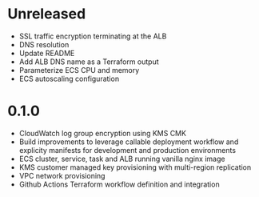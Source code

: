# Unreleased

* SSL traffic encryption terminating at the ALB
* DNS resolution
* Update README
* Add ALB DNS name as a Terraform output
* Parameterize ECS CPU and memory
* ECS autoscaling configuration

# 0.1.0

* CloudWatch log group encryption using KMS CMK
* Build improvements to leverage callable deployment workflow and explicity manifests for development and production environments
* ECS cluster, service, task and ALB running vanilla nginx image
* KMS customer managed key provisioning with multi-region replication
* VPC network provisioning
* Github Actions Terraform workflow definition and integration
